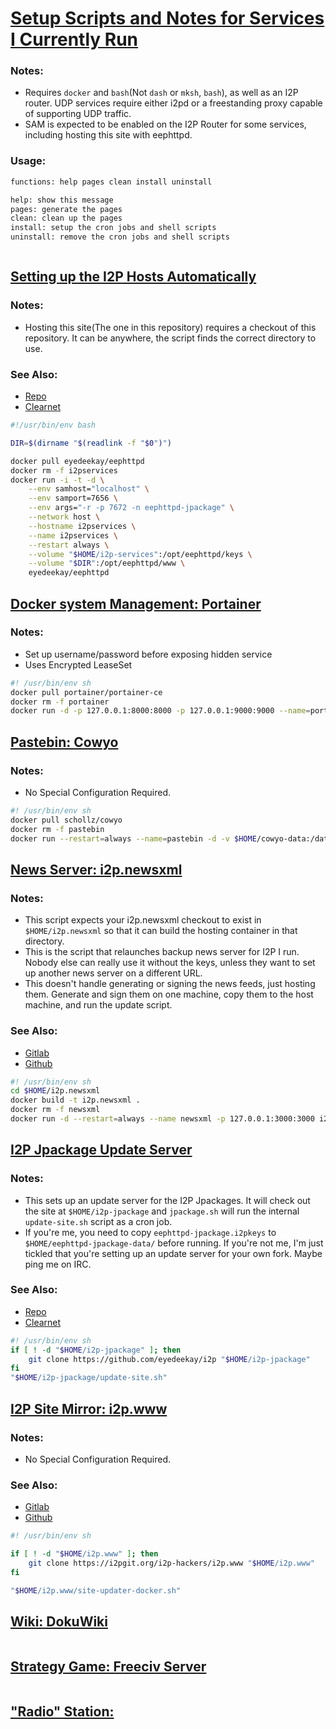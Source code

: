 [Setup Scripts and Notes for Services I Currently Run](index.html)
==================================================================

### Notes:

 - Requires `docker` and `bash`(Not `dash` or `mksh`, `bash`), as well as an
  I2P router. UDP services require either i2pd or a freestanding proxy capable
  of supporting UDP traffic.
 - SAM is expected to be enabled on the I2P Router for some services, including
  hosting this site with eephttpd.

### Usage:

```bash
functions: help pages clean install uninstall

help: show this message
pages: generate the pages
clean: clean up the pages
install: setup the cron jobs and shell scripts
uninstall: remove the cron jobs and shell scripts
```

```bash

```

[Setting up the I2P Hosts Automatically](host.html)
---------------------------------------------------

### Notes:

 - Hosting this site(The one in this repository) requires a checkout of this
  repository. It can be anywhere, the script finds the correct directory to use.

### See Also:

 - [Repo](https://github.com/eyedeekay/Services)
 - [Clearnet](https://eyedeekay.github.io/Services)

```bash
#!/usr/bin/env bash

DIR=$(dirname "$(readlink -f "$0")")

docker pull eyedeekay/eephttpd
docker rm -f i2pservices
docker run -i -t -d \
	--env samhost="localhost" \
	--env samport=7656 \
	--env args="-r -p 7672 -n eephttpd-jpackage" \
	--network host \
	--hostname i2pservices \
	--name i2pservices \
	--restart always \
	--volume "$HOME/i2p-services":/opt/eephttpd/keys \
	--volume "$DIR":/opt/eephttpd/www \
	eyedeekay/eephttpd
```

[Docker system Management: Portainer](portainer.html)
-----------------------------------------------------

### Notes:

 - Set up username/password before exposing hidden service
 - Uses Encrypted LeaseSet

```bash
#! /usr/bin/env sh
docker pull portainer/portainer-ce
docker rm -f portainer
docker run -d -p 127.0.0.1:8000:8000 -p 127.0.0.1:9000:9000 --name=portainer --restart=always -v /var/run/docker.sock:/var/run/docker.sock -v "$HOME"/portainer-data:/data portainer/portainer-ce
```

[Pastebin: Cowyo](pastebin.html)
-----------------------------------------

### Notes:

 - No Special Configuration Required.

```bash
#! /usr/bin/env sh
docker pull schollz/cowyo
docker rm -f pastebin
docker run --restart=always --name=pastebin -d -v $HOME/cowyo-data:/data -p 127.0.0.1:8050:8050 schollz/cowyo
```

[News Server: i2p.newsxml](newsxml.html)
-------------------------------------------------

### Notes:

 - This script expects your i2p.newsxml checkout to exist in `$HOME/i2p.newsxml`
  so that it can build the hosting container in that directory.
 - This is the script that relaunches backup news server for I2P I run.
  Nobody else can really use it without the keys, unless they want to set up 
  another news server on a different URL.
 - This doesn't handle generating or signing the news feeds, just hosting them.
  Generate and sign them on one machine, copy them to the host machine, and run
  the update script.

### See Also:

 - [Gitlab](https://i2pgit.org/i2p-hackers/i2p.newsxml)
 - [Github](https://github.com/i2p/i2p.newsxml)

```bash
#! /usr/bin/env sh
cd $HOME/i2p.newsxml
docker build -t i2p.newsxml .
docker rm -f newsxml
docker run -d --restart=always --name newsxml -p 127.0.0.1:3000:3000 i2p.newsxml
```

[I2P Jpackage Update Server](jpackage.html)
-------------------------------------------

### Notes:

 - This sets up an update server for the I2P Jpackages. It will check out the
  site at `$HOME/i2p-jpackage` and `jpackage.sh` will run the internal
  `update-site.sh` script as a cron job.
 - If you're me, you need to copy `eephttpd-jpackage.i2pkeys` to `$HOME/eephttpd-jpackage-data/`
  before running. If you're not me, I'm just tickled that you're setting up an update server for
  your own fork. Maybe ping me on IRC.

### See Also:

 - [Repo](https://github.com/eyedeekay/i2p)
 - [Clearnet](https://eyedeekay.github.io/i2p)

```bash
#! /usr/bin/env sh
if [ ! -d "$HOME/i2p-jpackage" ]; then
	git clone https://github.com/eyedeekay/i2p "$HOME/i2p-jpackage"
fi
"$HOME/i2p-jpackage/update-site.sh"
```

[I2P Site Mirror: i2p.www](mirror.html)
---------------------------------------

### Notes:

 - No Special Configuration Required.

### See Also:

 - [Gitlab](https://i2pgit.org/i2p-hackers/i2p.www)
 - [Github](https://github.com/i2p/i2p.www)

```bash
#! /usr/bin/env sh

if [ ! -d "$HOME/i2p.www" ]; then
	git clone https://i2pgit.org/i2p-hackers/i2p.www "$HOME/i2p.www"
fi

"$HOME/i2p.www/site-updater-docker.sh"
```

[Wiki: DokuWiki](dokuwiki.html)
----------------------------------------

```bash

```

[Strategy Game: Freeciv Server](freeciv.html)
---------------------------------------------

```bash

```

["Radio" Station:](radio.html)
------------------------------

```bash

```

